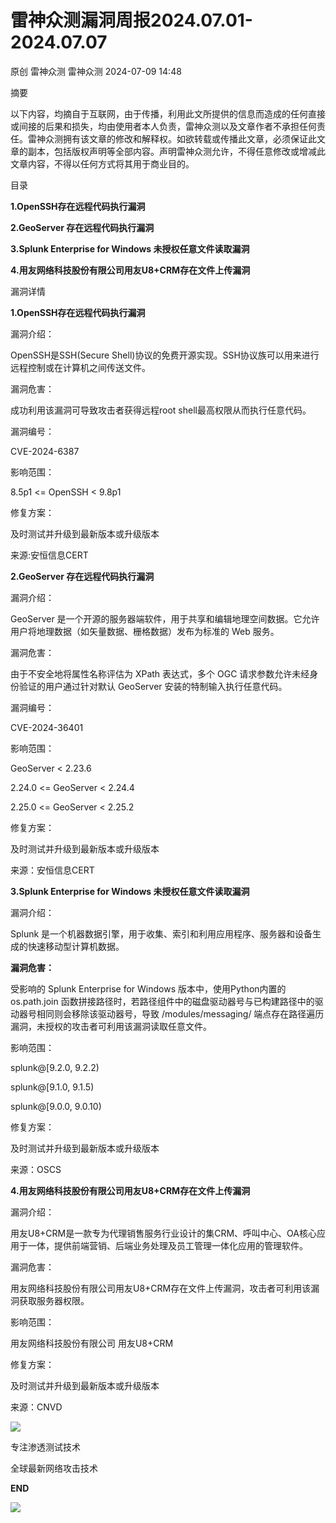 #  雷神众测漏洞周报2024.07.01-2024.07.07   
原创 雷神众测  雷神众测   2024-07-09 14:48  
  
摘要  
  
  
以下内容，均摘自于互联网，由于传播，利用此文所提供的信息而造成的任何直接或间接的后果和损失，均由使用者本人负责，雷神众测以及文章作者不承担任何责任。雷神众测拥有该文章的修改和解释权。如欲转载或传播此文章，必须保证此文章的副本，包括版权声明等全部内容。声明雷神众测允许，不得任意修改或增减此文章内容，不得以任何方式将其用于商业目的。  
  
  
目录  
  
**1.OpenSSH存在远程代码执行漏洞**  
  
**2.GeoServer 存在远程代码执行漏洞**  
  
**3.Splunk Enterprise for Windows 未授权任意文件读取漏洞**  
  
**4.用友网络科技股份有限公司用友U8+CRM存在文件上传漏洞**  
  
  
漏洞详情  
  
**1.OpenSSH存在远程代码执行漏洞**  
  
  
漏洞介绍：  
  
OpenSSH是SSH(Secure Shell)协议的免费开源实现。SSH协议族可以用来进行远程控制或在计算机之间传送文件。  
  
  
漏洞危害：  
  
成功利用该漏洞可导致攻击者获得远程root shell最高权限从而执行任意代码。  
  
  
漏洞编号：  
  
CVE-2024-6387  
  
  
影响范围：  
  
8.5p1 <= OpenSSH < 9.8p1  
  
  
修复方案：  
  
及时测试并升级到最新版本或升级版本  
  
  
来源:安恒信息CERT  
  
**2.GeoServer 存在远程代码执行漏洞**  
  
  
漏洞介绍：  
  
GeoServer 是一个开源的服务器端软件，用于共享和编辑地理空间数据。它允许用户将地理数据（如矢量数据、栅格数据）发布为标准的 Web 服务。  
  
  
漏洞危害：  
  
由于不安全地将属性名称评估为 XPath 表达式，多个 OGC 请求参数允许未经身份验证的用户通过针对默认 GeoServer 安装的特制输入执行任意代码。  
  
  
漏洞编号：  
  
CVE-2024-36401  
  
  
影响范围：  
  
GeoServer < 2.23.6  
  
2.24.0 <= GeoServer < 2.24.4  
  
2.25.0 <= GeoServer < 2.25.2  
  
  
修复方案：  
  
及时测试并升级到最新版本或升级版本  
  
  
来源：安恒信息CERT  
  
  
**3.Splunk Enterprise for Windows 未授权任意文件读取漏洞**  
  
  
漏洞介绍：  
  
Splunk 是一个机器数据引擎，用于收集、索引和利用应用程序、服务器和设备生成的快速移动型计算机数据。  
  
  
**漏洞危害：**  
  
受影响的 Splunk Enterprise for Windows 版本中，使用Python内置的 os.path.join 函数拼接路径时，若路径组件中的磁盘驱动器号与已构建路径中的驱动器号相同则会移除该驱动器号，导致 /modules/messaging/ 端点存在路径遍历漏洞，未授权的攻击者可利用该漏洞读取任意文件。  
  
  
影响范围：  
  
splunk@[9.2.0, 9.2.2)  
  
splunk@[9.1.0, 9.1.5)  
  
splunk@[9.0.0, 9.0.10)  
  
  
修复方案：  
  
及时测试并升级到最新版本或升级版本  
  
  
来源：OSCS  
  
**4.用友网络科技股份有限公司用友U8+CRM存在文件上传漏洞**  
  
  
漏洞介绍：  
  
用友U8+CRM是一款专为代理销售服务行业设计的集CRM、呼叫中心、OA核心应用于一体，提供前端营销、后端业务处理及员工管理一体化应用的管理软件。  
  
  
漏洞危害：  
  
用友网络科技股份有限公司用友U8+CRM存在文件上传漏洞，攻击者可利用该漏洞获取服务器权限。  
  
  
影响范围：  
  
用友网络科技股份有限公司 用友U8+CRM  
  
  
修复方案：  
  
及时测试并升级到最新版本或升级版本  
  
  
来源：CNVD  
  
  
  
  
  
  
![](https://mmbiz.qpic.cn/mmbiz_jpg/HxO8NorP4JVmbTu6dSBVo15JpLoS6NzIVzfQgWlN4JeuRLoC0nMVNr5PbG6ExFt45hZ6nuqfSqXPwnbdCKwVAw/640?wx_fmt=jpeg&from=appmsg "")  
  
专注渗透测试技术  
  
全球最新网络攻击技术  
  
  
**END**  
  
![](https://mmbiz.qpic.cn/mmbiz_jpg/HxO8NorP4JVmbTu6dSBVo15JpLoS6NzI53O6MdYveBRmdiaKSy0OJYCVUt2paSMAnCzGItW9SkhVIKvib4vGeiaLQ/640?wx_fmt=jpeg&from=appmsg "")  
  
  
  
